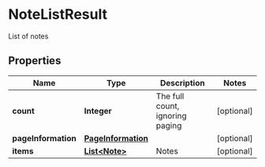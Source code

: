 

# NoteListResult

List of notes
## Properties

Name | Type | Description | Notes
------------ | ------------- | ------------- | -------------
**count** | **Integer** | The full count, ignoring paging |  [optional]
**pageInformation** | [**PageInformation**](PageInformation.md) |  |  [optional]
**items** | [**List&lt;Note&gt;**](Note.md) | Notes |  [optional]



